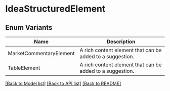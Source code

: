 # IdeaStructuredElement

## Enum Variants

| Name | Description |
|---- | -----|
| MarketCommentaryElement | A rich content element that can be added to a suggestion. |
| TableElement | A rich content element that can be added to a suggestion. |

[[Back to Model list]](../README.md#documentation-for-models) [[Back to API list]](../README.md#documentation-for-api-endpoints) [[Back to README]](../README.md)


